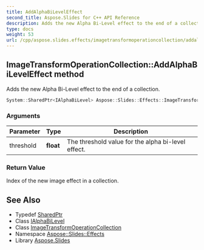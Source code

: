 ```yaml
---
title: AddAlphaBiLevelEffect
second_title: Aspose.Slides for C++ API Reference
description: Adds the new Alpha Bi-Level effect to the end of a collection.
type: docs
weight: 53
url: /cpp/aspose.slides.effects/imagetransformoperationcollection/addalphabileveleffect/
---
```

## ImageTransformOperationCollection::AddAlphaBiLevelEffect method


Adds the new Alpha Bi-Level effect to the end of a collection.

```cpp
System::SharedPtr<IAlphaBiLevel> Aspose::Slides::Effects::ImageTransformOperationCollection::AddAlphaBiLevelEffect(float threshold) override
```


### Arguments

| Parameter | Type | Description |
| --- | --- | --- |
| threshold | **float** | The threshold value for the alpha bi-level effect. |

### Return Value

Index of the new image effect in a collection.

## See Also

* Typedef [SharedPtr](../../../system/sharedptr/)
* Class [IAlphaBiLevel](../../ialphabilevel/)
* Class [ImageTransformOperationCollection](../)
* Namespace [Aspose::Slides::Effects](../../)
* Library [Aspose.Slides](../../../)
